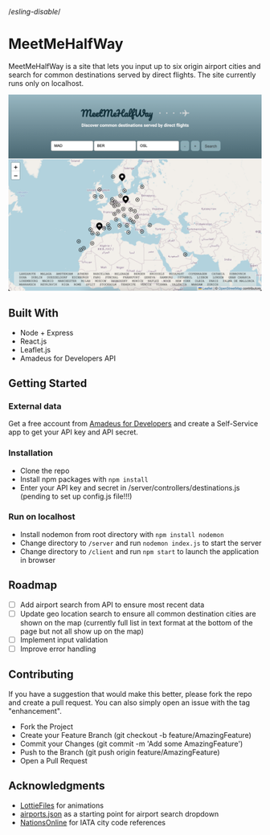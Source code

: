 /*esling-disable*/

# MeetMeHalfWay
MeetMeHalfWay is a site that lets you input up to six origin airport cities and search for common destinations served by direct flights. The site currently runs only on localhost.

![Homepage!](/assets/MeetMeHalfWay-Screenshot.jpg "Homepage")


## Built With
* Node + Express
* React.js
* Leaflet.js
* Amadeus for Developers API

## Getting Started

### External data
Get a free account from [Amadeus for Developers](https://developers.amadeus.com/) and create a Self-Service app to get your API key and API secret.

### Installation
* Clone the repo
* Install npm packages with `npm install`
* Enter your API key and secret in /server/controllers/destinations.js  (pending to set up config.js file!!!)

### Run on localhost
* Install nodemon from root directory with `npm install nodemon`
* Change directory to `/server` and run `nodemon index.js` to start the server
* Change directory to `/client` and run `npm start` to launch the application in browser


## Roadmap
* [ ] Add airport search from API to ensure most recent data
* [ ] Update geo location search to ensure all common destination cities are shown on the map (currently full list in text format at the bottom of the page but not all show up on the map)
* [ ] Implement input validation
* [ ] Improve error handling

## Contributing
If you have a suggestion that would make this better, please fork the repo and create a pull request. You can also simply open an issue with the tag "enhancement".

* Fork the Project
* Create your Feature Branch (git checkout -b feature/AmazingFeature)
* Commit your Changes (git commit -m 'Add some AmazingFeature')
* Push to the Branch (git push origin feature/AmazingFeature)
* Open a Pull Request


## Acknowledgments

* [LottieFiles](https://lottiefiles.com/) for animations
* [airports.json](https://gist.github.com/tdreyno/4278655) as a starting point for airport search dropdown
* [NationsOnline](https://www.nationsonline.org/oneworld/IATA_Codes/airport_code_list.htm) for IATA city code references